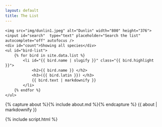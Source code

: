 ```yaml
---
layout: default
title: The List
---
```

<section id="list">

    <img src="img/dunlin1.jpeg" alt="Dunlin" width="800" height="376">
    <input id="search"  type="text" placeholder="Search the list" autocomplete="off" autofocus />
    <div id="count">Showing all species</div>
    <ul id="bird-list">
        {% for bird in site.data.list %}
            <li id="{{ bird.name | slugify }}" class="{{ bird.highlight }}">
                <h2>{{ bird.name }} </h2>
                <h3>({{ bird.latin }}) </h3>
                {{ bird.text | markdownify }}
            </li>
        {% endfor %}
    </ul>

</section>

<section id="about">
    {% capture about %}{% include about.md %}{% endcapture %}
    {{ about | markdownify }}
</section>

<section id="help" style="display:none">
    {% capture help %}{% include help.md %}{% endcapture %}
    {{ help | markdownify }}   
</section>

{% include script.html %}